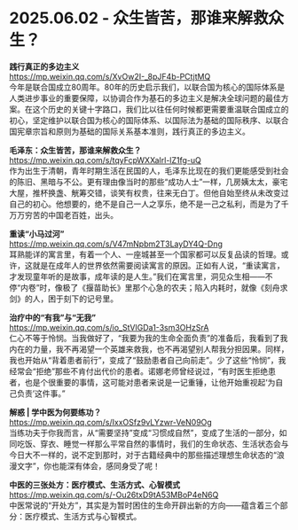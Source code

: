 2025.06.02 - 众生皆苦，那谁来解救众生？  
========

**践行真正的多边主义**  
https://mp.weixin.qq.com/s/XvOw2I-_8pJF4b-PCtjtMQ  
今年是联合国成立80周年。80年的历史启示我们，以联合国为核心的国际体系是人类进步事业的重要保障，以协调合作为基石的多边主义是解决全球问题的最佳方案。在这个历史的关键十字路口，我们比以往任何时候都更需要重温联合国成立的初心，坚定维护以联合国为核心的国际体系、以国际法为基础的国际秩序、以联合国宪章宗旨和原则为基础的国际关系基本准则，践行真正的多边主义。

**毛泽东：众生皆苦，那谁来解救众生？**  
https://mp.weixin.qq.com/s/tqyFcpWXXaIrl-lZ1fg-uQ  
作为出生于清朝，青年时期生活在民国的人，毛泽东比现在的我们更能感受到社会的陈旧、黑暗与不公。更有理由像当时的那些“成功人士”一样，几房姨太太，豪宅大屋，推杯换盏、觥筹交错，谈笑有权贵，往来无白丁。但他自始至终从未改变过自己的初心。他想要的，绝不是自己一人之享乐，绝不是一己之私利，而是为了千万万穷苦的中国老百姓，出头。

**重读“小马过河”**  
https://mp.weixin.qq.com/s/V47mNpbm2T3LayDY4Q-Dng  
耳熟能详的寓言里，有着一个人、一座城甚至一个国家都可以反复品读的哲理。或许，这就是在成年人的世界依然需要阅读寓言的原因。正如有人说，“重读寓言，才发现童年听的是故事，成年读的是人生。”我们在寓言里，洞见众生相——不停“内卷”时，像极了《揠苗助长》里那个心急的农夫；陷入内耗时，就像《刻舟求剑》的人，困于刻下的记号里。

**治疗中的“有我”与“无我”**  
https://mp.weixin.qq.com/s/io_StVIGDa1-3sm3OHzSrA  
仁心不等于怜悯。当我做好了，“我要为我的生命全面负责”的准备后，我看到了我内在的力量，我不再渴望一个英雄来救我，也不再渴望别人帮我分担因果。同样，我也开始从“背着患者前行”，变成了“鼓励患者自己向前走”。少了这些“怜悯”，我经常会“拒绝”那些不肯付出代价的患者。诺娜老师曾经说过，“有时医生拒绝患者，也是个很重要的事情，这可能对患者来说是一记重锤，让他开始重视起‘为自己负责’这件事。”

**解惑 | 学中医为何要练功？**  
https://mp.weixin.qq.com/s/IxxOSfz9vLYzwr-VeN09Og  
当练功夫于你我而言，从“需要坚持”变成“习惯成自然”，变成了生活的一部分，如同吃饭、穿衣、睡觉一样那么平常自然的事情时，我们的生命状态、生活状态会与今日大不一样的，说不定到那时，对于古籍经典中的那些描述理想生命状态的“浪漫文字”，你也能深有体会，感同身受了呢！

**中医的三张处方：医疗模式、生活方式、心智模式**  
https://mp.weixin.qq.com/s/-Ou26txD9tA53MBoP4eN6Q  
中医常说的“开处方”，其实是为暂时困住的生命开辟出新的方向——蕴含着三个部分：医疗模式、生活方式与心智模式。